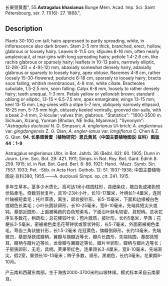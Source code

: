 长果颈黄耆",
55.**Astragalus khasianus** Bunge Mém. Acad. Imp. Sci. Saint Pétersbourg, sér. 7. 11(16): 27. 1868.",

## Description
Plants 30-100 cm tall; hairs appressed to partly spreading, white, in inflorescence also dark brown. Stem 2-5 mm thick, branched, erect, hollow, glabrous or loosely hairy. Leaves 8-11.5 cm; stipules 8-16 mm, often nearly amplexicaul, at mar-gins with long spreading hairs; petiole 1.4-2.6 cm, like rachis glabrous or sparsely hairy; leaflets in 10-13 pairs, narrowly elliptic, 12-28(-35) × 4-9(-12) mm, abaxially somewhat densely hairy, adaxially glabrous or sparsely to loosely hairy, apex obtuse. Racemes 4-8 cm, rather loosely 15-30-flowered; peduncle 6-18 cm, sparsely to loosely hairy; bracts soon falling, whitish membranous, 4-8 mm, white ciliate. Bracteoles subulate, 1.5-2.5 mm, soon falling. Calyx 6-8 mm, loosely to rather densely hairy; teeth unequal, 1-3 mm. Petals yellow or yellowish brown; standard oblong or elliptic, 13-15 × 6.5-7.5 mm, apex emarginate; wings 13-15 mm; keel 13-15 mm. Leg-umes with a stipe 5-7 mm, obliquely narrowly ellipsoid, 18-25 mm, 5-7.5 mm high, obtusely keeled ventrally, grooved dor-sally, with a beak 2-4 mm, 2-locular; valves thin, glabrous.
  "Statistics": "1600-3500 m. Sichuan, Xizang, Yunnan [Bhutan, NE India, Myanmar].
  "Synonym": "*Astragalus duclouxii* N. D. Simpson; *A. englerianus* Ul-brich; *A. englerianus* var. *gingdongensis* Z. G. Qian; *A. engler-ianus* var. *longiflorus* C. Chen &amp; Z. G. Qian.
**94. 长果颈黄耆（植物研究）恩氏黄芪（中国主要植物图说·豆科）图版44：1-9**

Astragalus englerianus Ulbr. in Bot. Jahrb. 36 (Beibl. 82): 60. 1905; Dunn in Journ. Linn. Soc. Bot. 29: 421. 1911; Simps. in Not. Roy. Bot. Gard. Edinh 8: 259. 1915; id. in Nat. Bot. Gard. Berl. 8: 88. 1921; Hand. -Mazz. Symb. Sin. 7557. 1933; Pet. -Stib. in Acta Hort. Gothob. 12: 51. 1937-1938; 中国主要植物图说·豆科380, 1955.——A. duclouxii Simps. op. cit. 241. 1915.

多年生草本。茎多少木质化，高可达1米小枝圆柱形，具细条纹，被白色或褐色短伏贴柔毛。奇数羽状复叶，具19-23片小叶，长10-17厘米，叶柄长1-4厘米，连同叶轴被短柔毛；托叶草质，离生，卵状披针形，长5-15毫米，下面和边缘被白色或褐色长柔毛；小叶长圆状卵形，长10-25毫米，宽6-10毫米，先端具短尖头或钝，基部近圆形，上面被稀疏的白色短柔毛，下面沿叶脉毛较密，具短柄。总状花序生多数花，稍疏松；总花梗较叶长；苞片膜质，披针形，长约5毫米，早落；花梗长3-5毫米，密被褐色柔毛花萼钟状或管状钟形，长5-7毫米，外面密被褐色柔毛，萼齿三角状披针形，长1.5-2毫米 花冠黄色，旗瓣倒卵形，长约13毫米，先端微凹，基部渐狭成瓣柄，翼瓣与旗瓣近等长，瓣片长圆形，先端钝圆，基部具短耳，瓣柄与瓣片近等长，龙骨瓣与翼瓣近等长，瓣片半卵形，瓣柄与瓣片近等长；子房狭卵形，无毛，具柄。荚果带红色，连果颈长3-4厘米，宽8-10毫米，先端渐尖，假2室，果颈长10-13毫米；种子多数，肾形，黑褐色，长约3毫米。花果期8-10月。

产云南和西藏东南部。生于海拔2000-3700米的山坡林缘。模式标本采自云南蒙自。
